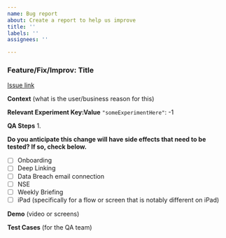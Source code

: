 ```yaml
---
name: Bug report
about: Create a report to help us improve
title: ''
labels: ''
assignees: ''

---
```


### Feature/Fix/Improv: Title

[Issue link]()

**Context**
(what is the user/business reason for this)

**Relevant Experiment Key:Value**
`"someExperimentHere"`: -1

**QA Steps**
1.

**Do you anticipate this change will have side effects that need to be tested? If so, check below.**

- [ ] Onboarding
- [ ] Deep Linking
- [ ] Data Breach email connection
- [ ] NSE
- [ ] Weekly Briefing
- [ ] iPad (specifically for a flow or screen that is notably different on iPad)

**Demo**
(video or screens)

**Test Cases**
(for the QA team)
